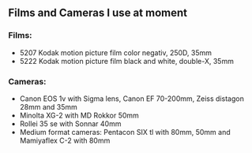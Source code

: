 ## Films and Cameras I use at moment

### Films:
  - 5207 Kodak motion picture film color negativ, 250D, 35mm
  - 5222 Kodak motion picture film black and white, double-X, 35mm

### Cameras:
  - Canon EOS 1v with Sigma lens, Canon EF 70-200mm, Zeiss distagon 28mm and 35mm
  - Minolta XG-2 with MD Rokkor 50mm
  - Rollei 35 se with Sonnar 40mm
  - Medium format cameras: Pentacon SIX tl with 80mm, 50mm and Mamiyaflex C-2 with 80mm
